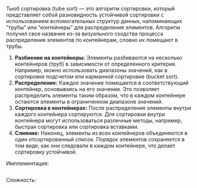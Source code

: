 Тьюб сортировка (tube sort) — это алгоритм сортировки, который представляет собой разновидность устойчивой сортировки с использованием вспомогательных структур данных, напоминающих “трубы” или “контейнеры” для распределения элементов. Алгоритм получил свое название из-за визуального сходства процесса распределения элементов по контейнерам, словно их помещают в трубы.


1. **Разбиение на контейнеры:** Элементы разбиваются на несколько контейнеров (труб) в зависимости от определенного критерия. Например, можно использовать диапазоны значений, как в сортировке подсчетом или карманной сортировке (bucket sort).
2. **Распределение:** Каждое значение помещается в соответствующий контейнер, основываясь на его значении. Это позволяет распределить элементы таким образом, что в каждом контейнере остаются элементы в ограниченном диапазоне значений.
3. **Сортировка в контейнерах:** После распределения элементы внутри каждого контейнера сортируются. Для сортировки внутри контейнера могут использоваться различные методы, например, быстрая сортировка или сортировка вставками.
4. **Слияние:** Наконец, элементы из всех контейнеров объединяются в один отсортированный список. Порядок элементов сохраняется в том виде, как они следовали в каждом контейнере, что делает сортировку устойчивой.


Имплементация:

```
```

Сложность: